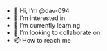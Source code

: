 - 👋 Hi, I’m @dav-094
- 👀 I’m interested in
- 🌱 I’m currently learning
- 💞️ I’m looking to collaborate on
- 📫 How to reach me 

<!---
dav-094/dav-094 is a ✨ special ✨ repository because its `README.md` (this file) appears on your GitHub profile.
You can click the Preview link to take a look at your changes.
--->
